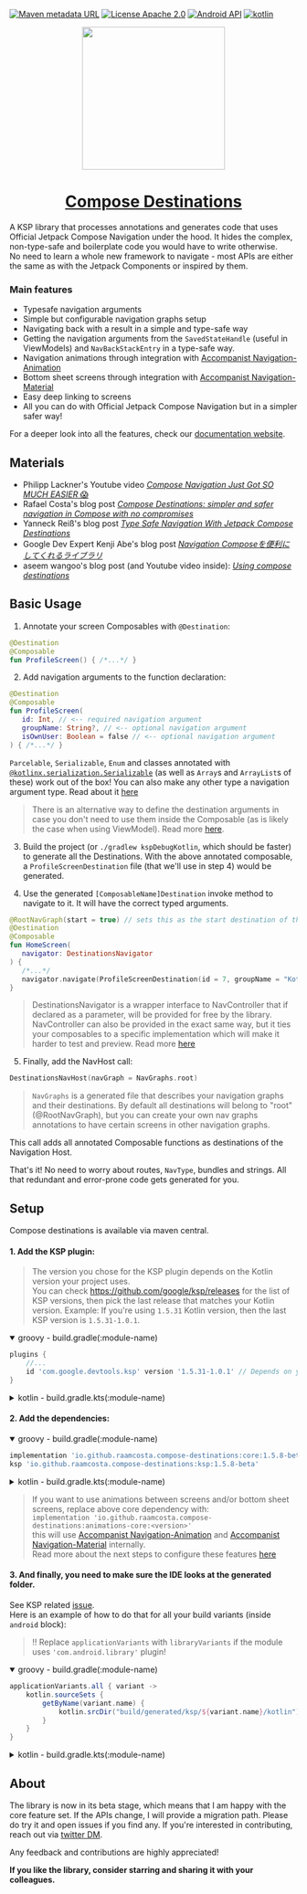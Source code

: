 [![Maven metadata URL](https://img.shields.io/maven-metadata/v?color=blue&metadataUrl=https://s01.oss.sonatype.org/service/local/repo_groups/public/content/io/github/raamcosta/compose-destinations/core/maven-metadata.xml&style=for-the-badge)](https://maven-badges.herokuapp.com/maven-central/io.github.raamcosta.compose-destinations/core)
[![License Apache 2.0](https://img.shields.io/github/license/raamcosta/compose-destinations.svg?style=for-the-badge&color=orange)](https://opensource.org/licenses/Apache-2.0)
[![Android API](https://img.shields.io/badge/api-21%2B-brightgreen.svg?style=for-the-badge)](https://android-arsenal.com/api?level=21)
[![kotlin](https://img.shields.io/github/languages/top/raamcosta/compose-destinations.svg?style=for-the-badge&color=blueviolet)](https://kotlinlang.org/)

<p align="center"> 
   <img height="250" src="https://user-images.githubusercontent.com/80427734/147891822-5cd34c80-8dca-4d34-8278-2aa3bf36913f.png"/> 
</p>

<h1 align="center"> 
   <a href="https://composedestinations.rafaelcosta.xyz">Compose Destinations</a>
</h1>

A KSP library that processes annotations and generates code that uses Official Jetpack Compose Navigation under the hood. It hides the complex, non-type-safe and boilerplate code you would have to write otherwise. </br>
No need to learn a whole new framework to navigate - most APIs are either the same as with the Jetpack Components or inspired by them.

### Main features
- Typesafe navigation arguments
- Simple but configurable navigation graphs setup
- Navigating back with a result in a simple and type-safe way
- Getting the navigation arguments from the `SavedStateHandle` (useful in ViewModels) and `NavBackStackEntry` in a type-safe way.
- Navigation animations through integration with [Accompanist Navigation-Animation](https://github.com/google/accompanist/tree/main/navigation-animation)
- Bottom sheet screens through integration with [Accompanist Navigation-Material](https://github.com/google/accompanist/tree/main/navigation-material)
- Easy deep linking to screens
- All you can do with Official Jetpack Compose Navigation but in a simpler safer way!

For a deeper look into all the features, check our [documentation website](https://composedestinations.rafaelcosta.xyz).

## Materials

- Philipp Lackner's Youtube video [_Compose Navigation Just Got SO MUCH EASIER_ 😱](https://www.youtube.com/watch?v=Q3iZyW2etm4)
- Rafael Costa's blog post [_Compose Destinations: simpler and safer navigation in Compose with no compromises_](https://proandroiddev.com/compose-destinations-simpler-and-safer-navigation-in-compose-with-no-compromises-74a59c6b727d)
- Yanneck Reiß's blog post [_Type Safe Navigation With Jetpack Compose Destinations_](https://medium.com/codex/type-save-navigation-with-jetpack-compose-destinations-610514e85370)
- Google Dev Expert Kenji Abe's blog post [_Navigation Composeを便利にしてくれるライブラリ_](https://star-zero.medium.com/navigation-compose%E3%82%92%E4%BE%BF%E5%88%A9%E3%81%AB%E3%81%97%E3%81%A6%E3%81%8F%E3%82%8C%E3%82%8B%E3%83%A9%E3%82%A4%E3%83%96%E3%83%A9%E3%83%AA-c2d0133b3e84)
- aseem wangoo's blog post (and Youtube video inside): [_Using compose destinations_](https://flatteredwithflutter.com/using-compose-destinations%ef%bf%bc/)

## Basic Usage

1. Annotate your screen Composables with `@Destination`:

```kotlin
@Destination
@Composable
fun ProfileScreen() { /*...*/ }
```

2. Add navigation arguments to the function declaration:

```kotlin
@Destination
@Composable
fun ProfileScreen(
   id: Int, // <-- required navigation argument
   groupName: String?, // <-- optional navigation argument
   isOwnUser: Boolean = false // <-- optional navigation argument
) { /*...*/ }
```

`Parcelable`, `Serializable`, `Enum` and classes annotated with [`@kotlinx.serialization.Serializable`](https://github.com/Kotlin/kotlinx.serialization) (as well as `Array`s and `ArrayList`s of these) work out of the box!
You can also make any other type a navigation argument type. Read about it [here](https://composedestinations.rafaelcosta.xyz/destination-arguments/navigation-arguments#custom-navigation-argument-types)

> There is an alternative way to define the destination arguments in case you don't need to use them
inside the Composable (as is likely the case when using ViewModel). Read more [here](https://composedestinations.rafaelcosta.xyz/destination-arguments/navigation-arguments#navigation-arguments-class-delegate).

3. Build the project (or `./gradlew kspDebugKotlin`, which should be faster) to generate
   all the Destinations. With the above annotated composable, a `ProfileScreenDestination` file (that we'll use in step 4) would be generated.

4. Use the generated `[ComposableName]Destination` invoke method to navigate to it. It will
   have the correct typed arguments.

```kotlin
@RootNavGraph(start = true) // sets this as the start destination of the default nav graph
@Destination
@Composable
fun HomeScreen(
   navigator: DestinationsNavigator
) {
   /*...*/
   navigator.navigate(ProfileScreenDestination(id = 7, groupName = "Kotlin programmers"))
}
```
> DestinationsNavigator is a wrapper interface to NavController that if declared as a parameter, will be provided for free by the library. NavController can also be provided in the exact same way, but it ties your composables to a specific implementation which will make it harder to test and preview. Read more [here](https://composedestinations.rafaelcosta.xyz/navigation/basics#destinationsnavigator-vs-navcontroller)

5. Finally, add the NavHost call:

```kotlin
DestinationsNavHost(navGraph = NavGraphs.root)
```
> `NavGraphs` is a generated file that describes your navigation graphs and their destinations. By default all destinations will belong to "root" (@RootNavGraph), but you can create your own nav graphs annotations to have certain screens in other navigation graphs.

This call adds all annotated Composable functions as destinations of the Navigation Host.

That's it! No need to worry about routes, `NavType`, bundles and strings. All that redundant and
error-prone code gets generated for you.

## Setup

Compose destinations is available via maven central.

#### 1. Add the KSP plugin:

> The version you chose for the KSP plugin depends on the Kotlin version your project uses. </br>
You can check https://github.com/google/ksp/releases for the list of KSP versions, then pick the last release that matches your Kotlin version.
Example:
If you're using `1.5.31` Kotlin version, then the last KSP version is `1.5.31-1.0.1`.

<details open>
  <summary>groovy - build.gradle(:module-name)</summary>

```gradle
plugins {
    //...
    id 'com.google.devtools.ksp' version '1.5.31-1.0.1' // Depends on your kotlin version
}
```
</details>

<details>
  <summary>kotlin - build.gradle.kts(:module-name)</summary>  

```gradle
plugins {
    //...
    id("com.google.devtools.ksp") version "1.5.31-1.0.1" // Depends on your kotlin version
}
```
</details>

#### 2. Add the dependencies:

<details open>
  <summary>groovy - build.gradle(:module-name)</summary>

```gradle
implementation 'io.github.raamcosta.compose-destinations:core:1.5.8-beta'
ksp 'io.github.raamcosta.compose-destinations:ksp:1.5.8-beta'    
```
</details>

<details>
  <summary>kotlin - build.gradle.kts(:module-name)</summary>  

```gradle
implementation("io.github.raamcosta.compose-destinations:core:1.5.8-beta")
ksp("io.github.raamcosta.compose-destinations:ksp:1.5.8-beta")
```
</details>

> If you want to use animations between screens and/or bottom sheet screens, replace above core dependency with: </br>
`implementation 'io.github.raamcosta.compose-destinations:animations-core:<version>'` </br>
> this will use [Accompanist Navigation-Animation](https://github.com/google/accompanist/tree/main/navigation-animation) and [Accompanist Navigation-Material](https://github.com/google/accompanist/tree/main/navigation-material) internally. </br>
> Read more about the next steps to configure these features [here](https://composedestinations.rafaelcosta.xyz/styles-and-animations)


#### 3. And finally, you need to make sure the IDE looks at the generated folder.
See KSP related [issue](https://github.com/google/ksp/issues/37).  
Here is an example of how to do that for all your build variants (inside `android` block):

> !! Replace `applicationVariants` with `libraryVariants` if the module uses `'com.android.library'` plugin!

<details open>
  <summary>groovy - build.gradle(:module-name)</summary>

```gradle
applicationVariants.all { variant ->
    kotlin.sourceSets {
        getByName(variant.name) {
            kotlin.srcDir("build/generated/ksp/${variant.name}/kotlin")
        }
    }
}
```
</details>

<details>
  <summary>kotlin - build.gradle.kts(:module-name)</summary>  

```gradle
applicationVariants.all {
    kotlin.sourceSets {
        getByName(name) {
            kotlin.srcDir("build/generated/ksp/$name/kotlin")
        }
    }
}
```
</details>

## About

The library is now in its beta stage, which means that I am happy
with the core feature set. If the APIs change, I will provide a migration path.
Please do try it and open issues if you find any.
If you're interested in contributing, reach out via [twitter DM](https://twitter.com/raamcosta).

Any feedback and contributions are highly appreciated!

**If you like the library, consider starring and sharing it with your colleagues.**
